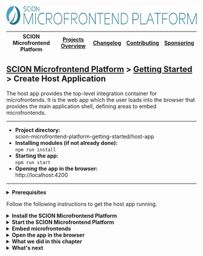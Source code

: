 <a href="/README.md"><img src="/resources/branding/scion-microfrontend-platform-banner.svg" height="50" alt="SCION Microfrontend Platform"></a>

| SCION Microfrontend Platform | [Projects Overview][menu-projects-overview] | [Changelog][menu-changelog] | [Contributing][menu-contributing] | [Sponsoring][menu-sponsoring] |  
| --- | --- | --- | --- | --- |

## [SCION Microfrontend Platform][menu-home] > [Getting Started][menu-getting-started] > Create Host Application

The host app provides the top-level integration container for microfrontends. It is the web app which the user loads into the browser that provides the main application shell, defining areas to embed microfrontends.

***
- **Project directory:**\
  scion-microfrontend-platform-getting-started/host-app
- **Installing modules (if not already done):**\
  `npm run install`
- **Starting the app:**\
  `npm run start`
- **Opening the app in the browser:**\
  http://localhost:4200
***


<details>
   <summary><strong>Prerequisites</strong></summary>
   
If you checked out the `skeleton` branch of the Git repository for this guide, the directory structure should look like this. If not, please refer to [How to complete this guide][link-getting-started#installation] for step-by-step instructions.

```
   scion-microfrontend-platform-getting-started
   ├── host-app
   │   ├── src
   │   │   ├── index.html // HTML template
   │   │   ├── host.ts // TypeScript file
   │   │   └── host.scss // SASS stylesheet
   │   ├── package.json
   │   └── tsconfig.json
```
</details>

 
Follow the following instructions to get the host app running.

<details>
  <summary><strong>Install the SCION Microfrontend Platform</strong></summary>

  Run the following command to install the SCION Microfrontend Platform.

  ```console
  npm install @scion/microfrontend-platform @scion/toolkit rxjs@^7.5.0 --save
  ```

  SCION Microfrontend Platform requires some tools of the module `@scion/toolkit`. By using the above command, those are installed as well.
</details>

<details>
  <summary><strong>Start the SCION Microfrontend Platform</strong></summary>

1. Open the TypeScript file `host-app/src/host.ts`.
2. Start the platform by adding the following lines to the `init` method:
   ```ts
         import { MicrofrontendPlatformHost } from '@scion/microfrontend-platform';   
  
         public async init(): Promise<void> {
   [+]     await MicrofrontendPlatformHost.start({
   [+]       applications: [],
   [+]     });
         }
   ```

     > Lines to be added are preceded by the [+] mark.

   For now, we are only starting the platform. Later in this tutorial we will register the *Products App* and the *Customers App* so that they can interact with the platform.
</details>

<details>
  <summary><strong>Embed microfrontends</strong></summary>

  In this section, we will embed the *ProductList Microfrontend* and *CustomerList Microfrontend*.

1. Open the HTML template `host-app/src/index.html`.
2. Add three router outputs to the `<main>` element, as follows:
   ```html
         <main>
   [+]     <sci-router-outlet></sci-router-outlet>
   [+]     <sci-router-outlet name="aside"></sci-router-outlet>
   [+]     <sci-router-outlet name="bottom"></sci-router-outlet>
         </main>
   ```

   Note that we do not name the first outlet, so it acts as the primary outlet to display main content such as our products and customers. The second output we name `aside` to display secondary content, such as details about a product or customer. The last outlet we named `bottom` will display the SCION DevTools to inspect our application.
 
     > A router outlet is a placeholder that the platform dynamically fills based on the current router state. Using the router, you can instruct an outlet to embed a microfrontend. By giving an outlet a name, you can reference it as the routing target. If not naming an outlet, its name defaults to `primary`. The concept of the router outlet is inspired by the Angular routing mechanism. For more information, refer to the [Developer Guide][link-getting-started:developer-guide:routing].

3. Add two navigation buttons to the `<nav>` element to open the *ProductList Microfrontend* and *CustomerList Microfrontend*, as follows:
   ```html
         <nav>
   [+]     <button id="products">Products</button>
   [+]     <button id="customers">Customers</button>
         </nav>
   ```
4. In the host controller `host-app/src/host.ts`, register a `click` event handler on the buttons and navigate the primary router outlet to the *ProductList Microfrontend* respectively to the *CustomerList Microfrontend*, as follows:

   ```ts
   [+]   import {MicrofrontendPlatformHost, OutletRouter} from '@scion/microfrontend-platform';
   [+]   import {Beans} from '@scion/toolkit/bean-manager';        

         public async init(): Promise<void> {
           await MicrofrontendPlatformHost.start({
             applications: [],
           });

   [+]     // Install navigation listeners
   [+]     document.querySelector('button#products').addEventListener('click', () => {
   [+]       Beans.get(OutletRouter).navigate('http://localhost:4201/product-list/product-list.html');
   [+]     });

   [+]     document.querySelector('button#customers').addEventListener('click', () => {
   [+]       Beans.get(OutletRouter).navigate('http://localhost:4202/customer-list/customer-list.html');
   [+]     });
         }
   ```

   We get a reference to the router using the bean manager. The router can be passed a URL and options to control navigation. In the above example, we do not pass any options, so the routing refers to the primary router outlet.
</details>

<details>
   <summary><strong>Open the app in the browser</strong></summary>

We did it! Run `npm run start` to serve the applications.

When you open the page http://localhost:4200, you see:
- two navigation buttons to open the *ProductList Microfrontend* and *CustomerList Microfrontend* in the primary router outlet
- three router outlets as placeholder for routed content

So far, the microfrontends only display a header. In the next chapters we are going to implement the *Products App* and *Customers App*.
</details>

<details>
   <summary><strong>What we did in this chapter</strong></summary>

We installed and started the SCION Microfrontend Platform and added router outlets to the host app HTML template to display microfrontends. When you click the `Products` button, the primary router outlet will display the *ProductList Microfrontend*, and when you click the `Customers` button, the *CustomerList Microfrontend* will open.


<details>
   <summary>The <code>host-app/src/index.html</code> looks as following:</summary>

```html
<!DOCTYPE html>
<html lang="en">
  <head>
    <title>Getting Started with SCION</title>
    <link rel="stylesheet" type="text/css" href="host.scss">
    <script type="module" src="./host.ts"></script>
  </head>
  <body>
    <nav>
      <button id="products">Products</button>
      <button id="customers">Customers</button>
    </nav>
    <main>
      <sci-router-outlet></sci-router-outlet>
      <sci-router-outlet name="aside"></sci-router-outlet>
      <sci-router-outlet name="bottom"></sci-router-outlet>
    </main>
  </body>
</html>

```
</details>


<details>
   <summary>The <code>host-app/src/host.ts</code> looks as following:</summary>

```ts
import {MicrofrontendPlatformHost, OutletRouter} from '@scion/microfrontend-platform';
import {Beans} from '@scion/toolkit/bean-manager';

class HostController {

  public async init(): Promise<void> {
    await MicrofrontendPlatformHost.start({
      applications: [],
    });

    // Install navigation listeners
    document.querySelector('button#products').addEventListener('click', () => {
      Beans.get(OutletRouter).navigate('http://localhost:4201/product-list/product-list.html');
    });

    document.querySelector('button#customers').addEventListener('click', () => {
      Beans.get(OutletRouter).navigate('http://localhost:4202/customer-list/customer-list.html');
    });
  }
}

new HostController().init();
```
</details>

</details>

<details>
   <summary><strong>What's next</strong></summary>

In the next chapter, we will develop the *Products App*. Click [here][link-getting-started:02:products-app] to continue. 
</details>

[menu-home]: /README.md
[menu-projects-overview]: /docs/site/projects-overview.md
[menu-changelog]: /docs/site/changelog/changelog.md
[menu-contributing]: /CONTRIBUTING.md
[menu-sponsoring]: /docs/site/sponsoring.md

[menu-getting-started]: /docs/site/getting-started/getting-started.md
[link-getting-started:01:host-app]: 01-getting-started-host-app.md
[link-getting-started:02:products-app]: 02-getting-started-products-app.md
[link-getting-started:03:customers-app]: 03-getting-started-customers-app.md
[link-getting-started:04:microfrontend-routing]: 04-getting-started-microfrontend-routing.md
[link-getting-started:05:embed-microfrontend]: 05-getting-started-embed-microfrontend.md
[link-getting-started:06:navigate-via-intent]: 06-getting-started-navigate-via-intent.md
[link-getting-started:07:devtools]: 07-getting-started-devtools.md
[link-getting-started:08:browse-capabilities]: 08-getting-started-browse-capabilities.md
[link-getting-started:09:summary]: 09-getting-started-summary.md

[link-getting-started#installation]: /docs/site/getting-started/getting-started.md#how-to-complete-this-guide
[link-getting-started:developer-guide:routing]: https://microfrontend-platform-developer-guide.scion.vercel.app/#chapter:embedding-microfrontends

